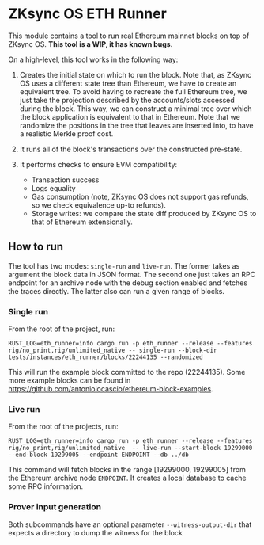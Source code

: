 # ZKsync OS ETH Runner

This module contains a tool to run real Ethereum mainnet blocks on top of ZKsync OS. **This tool is a WIP, it has known bugs.**

On a high-level, this tool works in the following way:

1. Creates the initial state on which to run the block. Note that, as ZKsync OS uses a different state tree than Ethereum, we have to create an equivalent tree. To avoid having to recreate the full Ethereum tree, we just take the projection described by the accounts/slots accessed during the block. This way, we can construct a minimal tree over which the block application is equivalent to that in Ethereum. Note that we randomize the positions in the tree that leaves are inserted into, to have a realistic Merkle proof cost.

2. It runs all of the block's transactions over the constructed pre-state.

3. It performs checks to ensure EVM compatibility:

    - Transaction success
    - Logs equality
    - Gas consumption (note, ZKsync OS does not support gas refunds, so we check equivalence up-to refunds).
    - Storage writes: we compare the state diff produced by ZKsync OS to that of Ethereum extensionally.

## How to run

The tool has two modes: `single-run` and `live-run`. The former takes as argument the block data in JSON format. The second one just takes an RPC endpoint for an archive node with the debug section enabled and fetches the traces directly. The latter also can run a given range of blocks.

### Single run

From the root of the project, run:

```raw
RUST_LOG=eth_runner=info cargo run -p eth_runner --release --features rig/no_print,rig/unlimited_native -- single-run --block-dir tests/instances/eth_runner/blocks/22244135 --randomized
```

This will run the example block committed to the repo (22244135). Some more example blocks can be found in https://github.com/antoniolocascio/ethereum-block-examples.

### Live run

From the root of the projects, run:

```raw
RUST_LOG=eth_runner=info cargo run -p eth_runner --release --features rig/no_print,rig/unlimited_native  -- live-run --start-block 19299000 --end-block 19299005 --endpoint ENDPOINT --db ../db
```

This command will fetch blocks in the range [19299000, 19299005] from the Ethereum archive node `ENDPOINT`. It creates a local database to cache some RPC information.

### Prover input generation

Both subcommands have an optional parameter `--witness-output-dir` that expects a directory to dump the witness for the block
